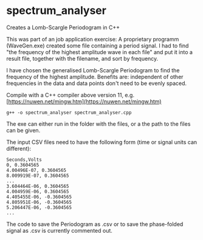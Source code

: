 # spectrum_analyser
Creates a Lomb-Scargle Periodogram in C++

This was part of an job application exercise: A proprietary programm (WaveGen.exe) created some file containing a period signal. I had to find "the frequency of the highest amplitude wave in each file" and put it into a result file, together with the filename, and sort by frequency.

I have chosen the generalised Lomb-Scargle Periodogram to find the frequency of the highest amplitude. Benefits are: independent of other frequencies in the data and data points don't need to be evenly spaced.

Compile with a C++ compiler above version 11, e.g. [https://nuwen.net/mingw.htm](https://nuwen.net/mingw.htm)
```
g++ -o spectrum_analyser spectrum_analyser.cpp
```

The exe can either run in the folder with the files, or a the path to the files can be given.

The input CSV files need to have the following form (time or signal units can different):
```
Seconds,Volts
0, 0.3604565
4.00496E-07, 0.3604565
8.009919E-07, 0.3604565
...
3.604464E-06, 0.3604565
4.004959E-06, 0.3604565
4.405455E-06, -0.3604565
4.805951E-06, -0.3604565
5.206447E-06, -0.3604565
...
```

The code to save the Periodogram as .csv or to save the phase-folded signal as .csv is currently commented out.
